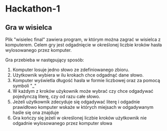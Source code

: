 # Hackathon-1
## Gra w wisielca
Plik "wisielec final" zawiera program, w którym można zagrać w wisielca z komputerem. Celem gry jest odgadnięcie w określonej liczbie kroków hasła wylosowanego przez komputer.

Gra przebieba w następujący sposób:

1. Komputer losuje jedno słowo ze zdefiniowanego zbioru.
2. Użytkownik wybiera w ilu krokach chce odgadnąć dane słowo.
3. Komputer wyświetla długość hasła w formie liczbowej oraz za pomocą symboli "_"
4. W każdym z kroków użykownik może wybrać czy chce odgadywać pojedynczą literę, czy od razu całe słowo.
5. Jeżeli użytkownik zdecyduje się odgadywać literę i odgadnie prawidłowo komputer wskaże w których miejsach w odgadywanym haśle się ona znajduje
6. Gra kończy się jeżeli w określonej liczbie kroków użytkownik nie odgadnie wylosowanego przez komputer słowa 
